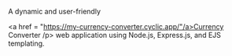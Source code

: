A dynamic and user-friendly <p><a href = "https://my-currency-converter.cyclic.app/"/a>Currency Converter /p> web application using Node.js, Express.js, and EJS templating. 


